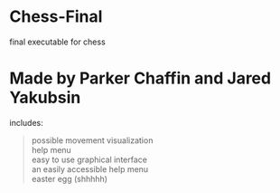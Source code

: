 # Chess-Final
final executable for chess 
# Made by Parker Chaffin and Jared Yakubsin
includes:
> possible movement visualization <br/>
> help menu <br/>
> easy to use graphical interface <br/>
> an easily accessible help menu <br/>
> easter egg (shhhhh) <br/>
